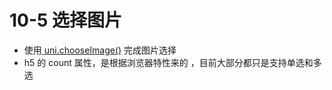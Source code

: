 # 10-5 选择图片

- 使用[ uni.chooseImage()](https://uniapp.dcloud.io/api/media/image?id=chooseimage) 完成图片选择 
- h5 的 count 属性，是根据浏览器特性来的 ，目前大部分都只是支持单选和多选
